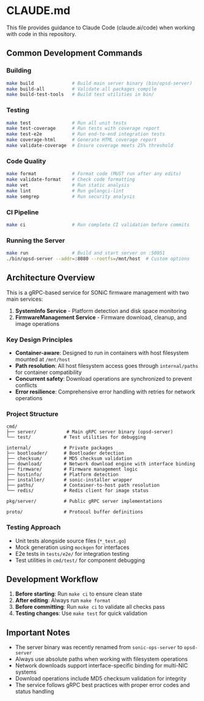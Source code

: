# CLAUDE.md

This file provides guidance to Claude Code (claude.ai/code) when working with code in this repository.

## Common Development Commands

### Building
```bash
make build              # Build main server binary (bin/opsd-server)
make build-all          # Validate all packages compile
make build-test-tools   # Build test utilities in bin/
```

### Testing
```bash
make test               # Run all unit tests
make test-coverage      # Run tests with coverage report
make test-e2e           # Run end-to-end integration tests
make coverage-html      # Generate HTML coverage report
make validate-coverage  # Ensure coverage meets 25% threshold
```

### Code Quality
```bash
make format             # Format code (MUST run after any edits)
make validate-format    # Check code formatting
make vet                # Run static analysis
make lint               # Run golangci-lint
make semgrep            # Run security analysis
```

### CI Pipeline
```bash
make ci                 # Run complete CI validation before commits
```

### Running the Server
```bash
make run                # Build and start server on :50051
./bin/opsd-server --addr=:8080 --rootfs=/mnt/host  # Custom options
```

## Architecture Overview

This is a gRPC-based service for SONiC firmware management with two main services:

1. **SystemInfo Service** - Platform detection and disk space monitoring
2. **FirmwareManagement Service** - Firmware download, cleanup, and image operations

### Key Design Principles
- **Container-aware**: Designed to run in containers with host filesystem mounted at `/mnt/host`
- **Path resolution**: All host filesystem access goes through `internal/paths` for container compatibility
- **Concurrent safety**: Download operations are synchronized to prevent conflicts
- **Error resilience**: Comprehensive error handling with retries for network operations

### Project Structure
```
cmd/
├── server/           # Main gRPC server binary (opsd-server)
└── test/            # Test utilities for debugging

internal/            # Private packages
├── bootloader/      # Bootloader detection
├── checksum/        # MD5 checksum validation
├── download/        # Network download engine with interface binding
├── firmware/        # Firmware management logic
├── hostinfo/        # Platform detection
├── installer/       # sonic-installer wrapper
├── paths/           # Container-to-host path resolution
└── redis/           # Redis client for image status

pkg/server/          # Public gRPC server implementations

proto/               # Protocol buffer definitions
```

### Testing Approach
- Unit tests alongside source files (`*_test.go`)
- Mock generation using `mockgen` for interfaces
- E2e tests in `tests/e2e/` for integration testing
- Test utilities in `cmd/test/` for component debugging

## Development Workflow

1. **Before starting**: Run `make ci` to ensure clean state
2. **After editing**: Always run `make format`
3. **Before committing**: Run `make ci` to validate all checks pass
4. **Testing changes**: Use `make test` for quick validation

## Important Notes

- The server binary was recently renamed from `sonic-ops-server` to `opsd-server`
- Always use absolute paths when working with filesystem operations
- Network downloads support interface-specific binding for multi-NIC systems
- Download operations include MD5 checksum validation for integrity
- The service follows gRPC best practices with proper error codes and status handling